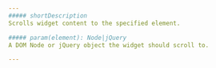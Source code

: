 ```yaml
---
##### shortDescription
Scrolls widget content to the specified element.

##### param(element): Node|jQuery
A DOM Node or jQuery object the widget should scroll to.

---
```

